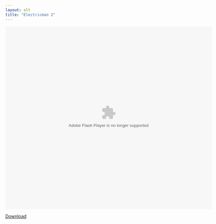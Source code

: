 ```yaml
---
layout: alt
title: "Electricman 2"
---
```


<object width="100" height="100">
    <embed src="Electricman_2.swf" flashvars="" base="" quality="high" allowscriptaccess="always" allowfullscreen="true" bgcolor="" wmode="window" width="650" height="575" type="application/x-shockwave-flash" pluginspage="http://www.macromedia.com/go/getflashplayer">
</object>

<br>

<a href="Electricman_2.swf" download class="btn btn-secondary">Download</a>